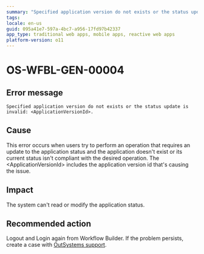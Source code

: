 ```yaml
---
summary: "Specified application version do not exists or the status update is invalid: <ApplicationVersionId>."
tags:
locale: en-us
guid: 095a41e7-597a-4bc7-a956-17fd97b42337
app_type: traditional web apps, mobile apps, reactive web apps
platform-version: o11
---
```


# OS-WFBL-GEN-00004

## Error message

`Specified application version do not exists or the status update is invalid: <ApplicationVersionId>.`

## Cause

This error occurs when users try to perform an operation that requires an update to the application status and the application doesn't exist or its current status isn't compliant with the desired operation.
The &lt;ApplicationVersionId&gt; includes the application version id that's causing the issue.

## Impact

The system can't read or modify the application status.

## Recommended action

Logout and Login again from Workflow Builder. If the problem persists, create a case with [OutSystems support](https://success.outsystems.com/Support).
